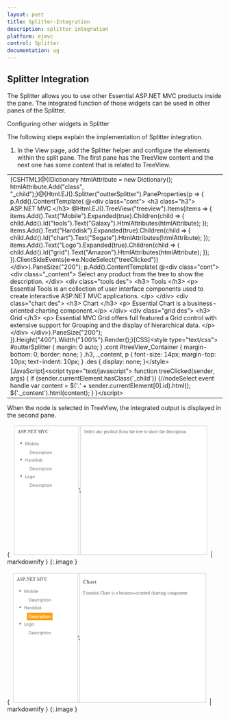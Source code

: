 ```yaml
---
layout: post
title: Splitter-Integration
description: splitter integration
platform: ejmvc
control: Splitter
documentation: ug
---
```


## Splitter Integration

The Splitter allows you to use other Essential ASP.NET MVC products inside the pane. The integrated function of those widgets can be used in other panes of the Splitter.

Configuring other widgets in Splitter

The following steps explain the implementation of Splitter integration.

1. In the View page, add the Splitter helper and configure the elements within the split pane. The first pane has the TreeView content and the next one has some content that is related to TreeView.



<table>
<tr>
<td>
[CSHTML]@{IDictionary<string, object> htmlAttribute = new Dictionary<string, object>();  htmlAttribute.Add("class", "_child");}@{Html.EJ().Splitter("outterSplitter").PaneProperties(p =>    {        p.Add().ContentTemplate(            @&lt;div class="cont"&gt;                &lt;h3 class="h3"&gt;                    ASP.NET MVC                &lt;/h3&gt;           @Html.EJ().TreeView("treeview").Items(items =>                {                    items.Add().Text("Mobile").Expanded(true).Children(child =>                    {                        child.Add().Id("tools").Text("Galaxy").HtmlAttributes(htmlAttribute);                    });                    items.Add().Text("Harddisk").Expanded(true).Children(child =>                   {                       child.Add().Id("chart").Text("Segate").HtmlAttributes(htmlAttribute);                   });                    items.Add().Text("Logo").Expanded(true).Children(child =>                    {                        child.Add().Id("grid").Text("Amazon").HtmlAttributes(htmlAttribute);                    });                }).ClientSideEvents(e=>e.NodeSelect("treeClicked"))            &lt;/div&gt;).PaneSize("200");        p.Add().ContentTemplate(            @&lt;div class="cont"&gt;                &lt;div class="_content"&gt;                  Select any product from the tree to show the description.                &lt;/div&gt;                &lt;div class="tools des"&gt;                    &lt;h3&gt;                        Tools                    &lt;/h3&gt;                    &lt;p&gt;                        Essential Tools is an collection of user interface components used to create interactive                        ASP.NET MVC applications.                    &lt;/p&gt;                &lt;/div&gt;                &lt;div class="chart des"&gt;                    &lt;h3&gt;                        Chart                    &lt;/h3&gt;                    &lt;p&gt; Essential Chart is a business-oriented charting component.&lt;/p&gt;                &lt;/div&gt;                &lt;div class="grid des"&gt;                    &lt;h3&gt;                        Grid                    &lt;/h3&gt;                    &lt;p&gt;                        Essential MVC Grid offers full featured a Grid control with extensive support for                        Grouping and the display of hierarchical data.                    &lt;/p&gt;                &lt;/div&gt;            &lt;/div&gt;).PaneSize("200");    }).Height("400").Width("100%").Render();}[CSS]&lt;style type="text/css"&gt;    #outterSplitter {        margin: 0 auto;    }    .cont #treeView_Container {        margin-bottom: 0;        border: none;    }    .h3, ._content, p {        font-size: 14px;        margin-top: 10px;        text-indent: 10px;    }    .des {        display: none;    }&lt;/style&gt;</td></tr>
<tr>
<td>
[JavaScript]&lt;script type="text/javascript"&gt;    function treeClicked(sender, args) {        if (sender.currentElement.hasClass('_child')) {//nodeSelect event handle            var content = $('.' + sender.currentElement[0].id).html();            $('._content').html(content);        }    }&lt;/script&gt;</td></tr>
</table>




When the node is selected in TreeView, the integrated output is displayed in the second pane.



{ ![](Splitter-Integration_images/Splitter-Integration_img1.png) | markdownify }
{:.image }




{ ![](Splitter-Integration_images/Splitter-Integration_img2.png) | markdownify }
{:.image }



